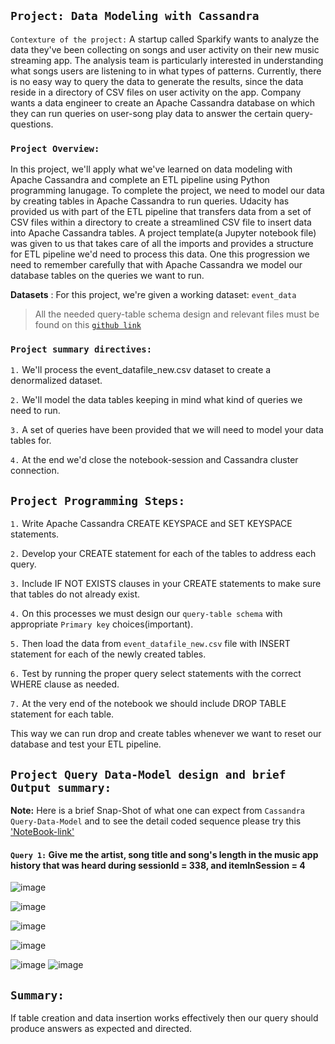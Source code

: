 
## `Project: Data Modeling with Cassandra`

`Contexture of the project:` A startup called Sparkify wants to analyze the data they've been collecting on songs and user activity on their new music streaming app. The analysis team is particularly interested in understanding what songs users are listening to in what types of patterns. Currently, there is no easy way to query the data to generate the results, since the data reside in a directory of CSV files on user activity on the app. Company wants a data engineer to create an Apache Cassandra database on which they can run queries on user-song play data to answer the certain query-questions.

### `Project Overview:`
In this project, we'll apply what we've learned on data modeling with Apache Cassandra and complete an ETL pipeline using Python programming lanugage. To complete the project, we need to model our data by creating tables in Apache Cassandra to run queries. Udacity has provided us with part of the ETL pipeline that transfers data from a set of CSV files within a directory to create a streamlined CSV file to insert data into Apache Cassandra tables. A project template(a Jupyter notebook file) was given to us that takes care of all the imports and provides a structure for ETL pipeline we'd need to process this data. One this progression we need to remember carefully that with Apache Cassandra we model our database tables on the queries we want to run.

**Datasets** : For this project, we're given a working dataset: `event_data`
> All the needed query-table schema design and relevant files must be found on this [`github link`](https://github.com/farhadkpx/DEND-Data-Engneering-Nano-Degree-/tree/main/Data-Modeling-with-Apache-Cassandra)

### `Project summary directives:`
`1.` We'll process the event_datafile_new.csv dataset to create a denormalized dataset.

`2.` We'll model the data tables keeping in mind what kind of queries we need to run.

`3.` A set of queries have been provided that we will need to model your data tables for.

`4.` At the end we'd close the notebook-session and Cassandra cluster connection.


## `Project Programming Steps:`
`1.` Write Apache Cassandra CREATE KEYSPACE and SET KEYSPACE statements.

`2.` Develop your CREATE statement for each of the tables to address each query.

`3.` Include IF NOT EXISTS clauses in your CREATE statements to make sure that tables do not already exist. 

`4.` On this processes we must design our `query-table schema` with appropriate `Primary key` choices(important).

`5.` Then load the data from `event_datafile_new.csv` file with INSERT statement for each of the newly created tables.

`6.` Test by running the proper query select statements with the correct WHERE clause as needed.

`7.` At the very end of the notebook we should include DROP TABLE statement for each table.

This way we can run drop and create tables whenever we want to reset our database and test your ETL pipeline.

## `Project Query Data-Model design and brief Output summary:`
**Note:** Here is a brief Snap-Shot of what one can expect from `Cassandra Query-Data-Model` and to see the detail coded sequence please try this ['NoteBook-link'](https://github.com/farhadkpx/DEND-Data-Engneering-Nano-Degree-/blob/main/Data-Modeling-with-Apache-Cassandra/Project_1B_%20Project_Template.ipynb)

#### `Query 1:`  Give me the artist, song title and song's length in the music app history that was heard during  sessionId = 338, and itemInSession  = 4
![image](https://user-images.githubusercontent.com/16586123/138171266-00e3b7ec-7a73-419e-864e-c43795985daa.png)

![image](https://user-images.githubusercontent.com/16586123/138171634-7f15ad21-cdd8-43ed-bbf6-f50afeda21a9.png)

![image](https://user-images.githubusercontent.com/16586123/138171817-cc6dcdd5-9ef4-4a21-b304-a0e93db71f02.png)

![image](https://user-images.githubusercontent.com/16586123/138171897-49e460db-6d2b-4127-813d-c67713e15415.png)

![image](https://user-images.githubusercontent.com/16586123/138171981-579eb5be-20cd-4981-b798-324d4795d88b.png)
![image](https://user-images.githubusercontent.com/16586123/138172054-5840ca7a-eec0-4818-9960-1d376562ff9c.png)


## `Summary: `
If table creation and data insertion works effectively then our query should produce answers as expected and directed.

